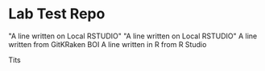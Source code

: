 # Lab Test Repo
"A line written on Local RSTUDIO" 
"A line written on Local RSTUDIO" 
A line written from GitKRaken BOI 
A line written in R from R Studio 



Tits